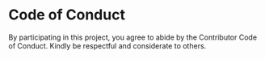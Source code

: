 # Code of Conduct

By participating in this project, you agree to abide by the Contributor Code of Conduct. Kindly be respectful and considerate to others.

